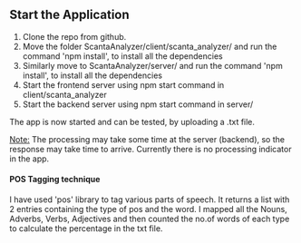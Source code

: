 ## Start the Application

1. Clone the repo from github.
2. Move the folder ScantaAnalyzer/client/scanta_analyzer/ and run the command 'npm install', to install all the dependencies
3. Similarly move to ScantaAnalyzer/server/ and run the command 'npm install', to install all the dependencies
4. Start the frontend server using npm start command in client/scanta_analyzer
5. Start the backend server using npm start command in server/

The app is now started and can be tested, by uploading a .txt file. 

<u>Note:</u> The processing may take some time at the server (backend), so the response may take time to arrive. Currently there is no processing indicator in the app. 



#### <b>POS Tagging technique</b>

I have used 'pos' library to tag various parts of speech. It returns a list with 2 entries containing the type of pos and the word.
I mapped all the Nouns, Adverbs, Verbs, Adjectives and then counted the no.of words of each type to calculate the percentage in the txt file.